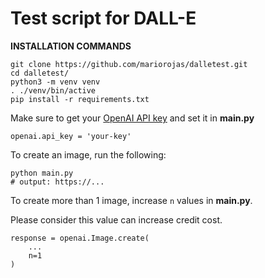 # Test script for DALL-E

**INSTALLATION COMMANDS**

```
git clone https://github.com/mariorojas/dalletest.git
cd dalletest/
python3 -m venv venv
. ./venv/bin/active
pip install -r requirements.txt
```

Make sure to get your [OpenAI API key](https://platform.openai.com/account/api-keys) and set it in **main.py**

```
openai.api_key = 'your-key'
```

To create an image, run the following:

```
python main.py
# output: https://...
```

To create more than 1 image, increase `n` values in **main.py**.

Please consider this value can increase credit cost.

```
response = openai.Image.create(
    ...
    n=1
)
```